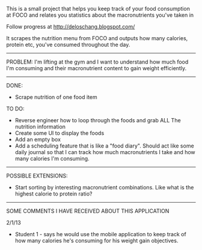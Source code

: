 This is a small project that helps you keep track of your food
consumption at FOCO and relates you statistics about the macronutrients
you've taken in 

Follow progress at http://deloschang.blogspot.com/

It scrapes the nutrition menu from FOCO and outputs how many calories,
protein etc, you've consumed throughout the day.

***
PROBLEM:
  I'm lifting at the gym and I want to understand how much food I'm
consuming and their macronutrient content to gain weight efficiently. 

  



*** 
DONE: 
  - Scrape nutrition of one food item

TO DO:
  - Reverse engineer how to loop through the foods and grab ALL The
nutrition information
  - Create some UI to display the foods
  - Add an empty box
  - Add a scheduling feature that is like a "food diary". Should act
like some daily journal so that I can track how much macronutrients I
take and how many calories I'm consuming. 
  

****
POSSIBLE EXTENSIONS: 
  - Start sorting by interesting macronutrient combinations. Like what
is the highest calorie to protein ratio? 

****

SOME COMMENTS I HAVE RECEIVED ABOUT THIS APPLICATION

2/1/13 
  - Student 1 - says he would use the mobile application to keep track of how
many calories he's consuming for his weight gain objectives. 


